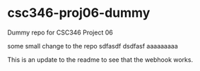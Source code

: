 # csc346-proj06-dummy
Dummy repo for CSC346 Project 06

some small change to the repo
sdfasdf
dsdfasf
aaaaaaaaa


This is an update to the readme to see that the webhook works.
